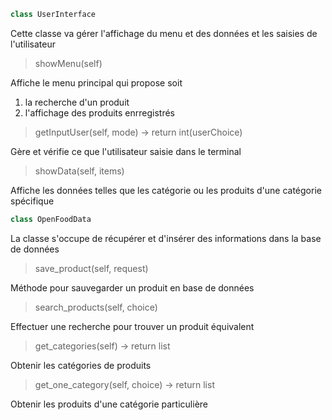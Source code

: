 
```python
class UserInterface
```

Cette classe va gérer l'affichage du menu et des données et les saisies de l'utilisateur

> showMenu(self)

Affiche le menu principal qui propose soit 
1. la recherche d'un produit
2. l'affichage des produits enrregistrés


> getInputUser(self, mode) -> return int(userChoice)

Gère et vérifie ce que l'utilisateur saisie dans le terminal

> showData(self, items)

Affiche les données telles que les catégorie ou les produits d'une catégorie spécifique



```python
class OpenFoodData
```

La classe s'occupe de récupérer et d'insérer des informations dans la base de données


> save_product(self, request)

Méthode pour sauvegarder un produit en base de données

> search_products(self, choice)

Effectuer une recherche pour trouver un produit équivalent


> get_categories(self) -> return list

Obtenir les catégories de produits


> get_one_category(self, choice) -> return list

Obtenir les produits d'une catégorie particulière

